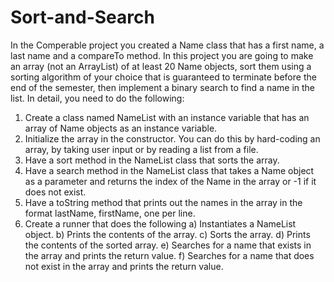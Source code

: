 # Sort-and-Search

In the Comperable project you created a Name class that has a first name, a last name and a compareTo method. 
In this project you are going to make an array (not an ArrayList) of at least 20 Name objects, sort them using 
a sorting algorithm of your choice that is guaranteed to terminate before the end of the semester, then implement 
a binary search to find a name in the list. In detail, you need to do the following:

  1. Create a class  named NameList with an instance variable that has an array of Name objects as an instance variable.
  2. Initialize the array in the constructor. You can do this by hard-coding an array, by taking user input or by reading a list from a file.
  3. Have a sort method in the NameList class that sorts the array.
  4. Have a search method in the NameList class that takes a Name object as a parameter and returns the index of the Name in the array or -1 if it does not exist.
  5. Have a toString method that prints out the names in the array in the format 
       lastName, firstName, one per line.
  6. Create a runner that does the following
      a) Instantiates a NameList object.
      b) Prints the contents of the array.
      c) Sorts the array.
      d) Prints the contents of the sorted array.
      e) Searches for a name that exists in the array and prints the return value.
      f) Searches for a name that does not exist in the array and prints the return value.
